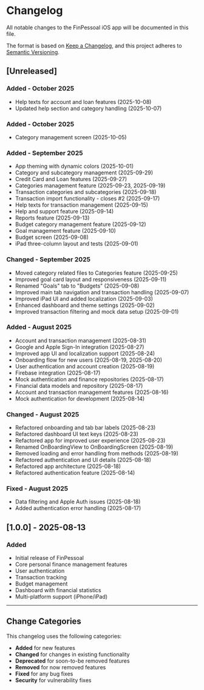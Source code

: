 # Changelog

All notable changes to the FinPessoal iOS app will be documented in this file.

The format is based on [Keep a Changelog](https://keepachangelog.com/en/1.0.0/),
and this project adheres to [Semantic Versioning](https://semver.org/spec/v2.0.0.html).

## [Unreleased]

### Added - October 2025
- Help texts for account and loan features (2025-10-08)
- Updated help section and category handling (2025-10-07)

### Added - October 2025
- Category management screen (2025-10-05)

### Added - September 2025
- App theming with dynamic colors (2025-10-01)
- Category and subcategory management (2025-09-29)
- Credit Card and Loan features (2025-09-27)
- Categories management feature (2025-09-23, 2025-09-19)
- Transaction categories and subcategories (2025-09-18)
- Transaction import functionality - closes #2 (2025-09-17)
- Help texts for transaction management (2025-09-15)
- Help and support feature (2025-09-14)
- Reports feature (2025-09-13)
- Budget category management feature (2025-09-12)
- Goal management feature (2025-09-10)
- Budget screen (2025-09-08)
- iPad three-column layout and tests (2025-09-01)

### Changed - September 2025
- Moved category related files to Categories feature (2025-09-25)
- Improved goal card layout and responsiveness (2025-09-11)
- Renamed "Goals" tab to "Budgets" (2025-09-08)
- Improved main tab navigation and transaction handling (2025-09-07)
- Improved iPad UI and added localization (2025-09-03)
- Enhanced dashboard and theme settings (2025-09-02)
- Improved transaction filtering and mock data setup (2025-09-01)

### Added - August 2025
- Account and transaction management (2025-08-31)
- Google and Apple Sign-In integration (2025-08-27)
- Improved app UI and localization support (2025-08-24)
- Onboarding flow for new users (2025-08-19, 2025-08-20)
- User authentication and account creation (2025-08-19)
- Firebase integration (2025-08-17)
- Mock authentication and finance repositories (2025-08-17)
- Financial data models and repository (2025-08-17)
- Account and transaction management features (2025-08-16)
- Mock authentication for development (2025-08-14)

### Changed - August 2025
- Refactored onboarding and tab bar labels (2025-08-23)
- Refactored dashboard UI text keys (2025-08-23)
- Refactored app for improved user experience (2025-08-23)
- Renamed OnBoardingView to OnBoardingScreen (2025-08-19)
- Removed loading and error handling from methods (2025-08-19)
- Refactored authentication and UI details (2025-08-18)
- Refactored app architecture (2025-08-18)
- Refactored authentication feature (2025-08-14)

### Fixed - August 2025
- Data filtering and Apple Auth issues (2025-08-18)
- Added authentication error handling (2025-08-17)

## [1.0.0] - 2025-08-13

### Added
- Initial release of FinPessoal
- Core personal finance management features
- User authentication
- Transaction tracking
- Budget management
- Dashboard with financial statistics
- Multi-platform support (iPhone/iPad)

---

## Change Categories

This changelog uses the following categories:
- **Added** for new features
- **Changed** for changes in existing functionality
- **Deprecated** for soon-to-be removed features
- **Removed** for now removed features
- **Fixed** for any bug fixes
- **Security** for vulnerability fixes
